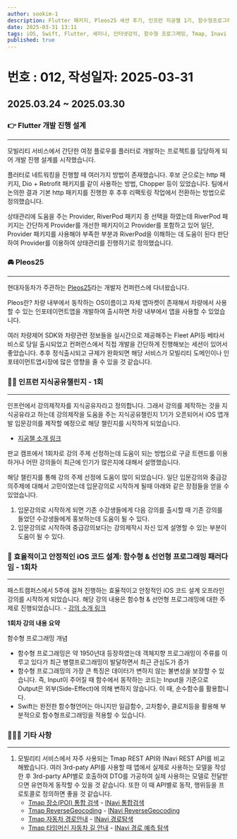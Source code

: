 ```yaml
---
author: sookim-1
description: Flutter 패키지, Pleos25 세션 후기, 인프런 지공챌 1기, 함수형프로그래밍, Map API
date: 2025-03-31 13:11
tags: iOS, Swift, Flutter, 세미나, 인터넷강의, 함수형 프로그래밍, Tmap, Inavi
published: true
---
```

# 번호 : 012, 작성일자: 2025-03-31
## 2025.03.24 ~ 2025.03.30
### 👉 Flutter 개발 진행 설계

---

모빌리티 서비스에서 간단한 여정 플로우를 플러터로 개발하는 프로젝트를 담당하게 되어 개발 진행 설계를 시작했습니다.

플러터로 네트워킹을 진행할 때 여러가지 방법이 존재했습니다. 후보 군으로는 http 패키지, Dio + Retrofit 패키지를 같이 사용하는 방법, Chopper 등이 있었습니다. 팀에서 논의한 결과 기본 http 패키지를 진행한 후 추후 리팩토링 작업에서 전환하는 방법으로 정의했습니다.

상태관리에 도움을 주는 Provider, RiverPod 패키지 중 선택을 하였는데 RiverPod 패키지는 간단하게 Provider를 개선한 패키지이고 Provider를 포함하고 있어 일단, Provider 패키지를 사용해야 부족한 부분과 RiverPod을 이해하는 데 도움이 된다 판단하여 Provider를 이용하여 상태관리를 진행하기로 정의했습니다.

### 🚘 Pleos25

---

현대자동차가 주관하는 [Pleos25](https://devcon.hyundaimotorgroup.com/2025)라는 개발자 컨퍼런스에 다녀왔습니다.

Pleos란? 차량 내부에서 동작하는 OS이름이고 자체 앱마켓이 존재해서 차량에서 사용할 수 있는 인포테이먼트앱을 개발하여 출시하면 차량 내부에서 앱을 사용할 수 있었습니다.

여러 차량제어 SDK와 차량관련 정보들을 실시간으로 제공해주는 Fleet API등 베타서비스로 당일 출시되었고 컨퍼런스에서 직접 개발을 간단하게 진행해보는 세션이 있어서 좋았습니다. 추후 정식출시되고 규제가 완화되면 해당 서비스가 모빌리티 도메인이나 인포테이먼트앱시장에 많은 영향을 줄 수 있을 것 같습니다.

### 👨‍🎓 인프런 지식공유챌린지 - 1회

---

인프런에서 강의제작자를 지식공유자라고 정의합니다. 그래서 강의를 제작하는 것을 지식공유라고 하는데 강의제작을 도움을 주는 지식공유챌린지 1기가 오픈되어서 iOS 앱개발 입문강의를 제작할 예정으로 해당 챌린지를 시작하게 되었습니다.

- [지공챌 소개 링크](https://www.inflearn.com/course/offline/%EC%9D%B8%ED%94%84%EB%9F%B0-%EC%A7%80%EC%8B%9D%EA%B3%B5%EC%9C%A0-%EC%B1%8C%EB%A6%B0%EC%A7%80-1%EA%B8%B0?srsltid=AfmBOoq6-MKgLli_n34B5TnLgtqeoGRwitZ87hjsd9sTjTrB9b4aahhc%3E)

판교 캠프에서 1회차로 강의 주제 선정하는데 도움이 되는 방법으로 구글 트렌드를 이용하거나 어떤 강의들이 최근에 인기가 많은지에 대해서 설명했습니다.

해당 챌린지를 통해 강의 주제 선정에 도움이 많이 되었습니다. 일단 입문강의와 중급강의주제에 대해서 고민이였는데 입문강의로 시작하게 될때 아래와 같은 장점들을 얻을 수 있었습니다.

1. 입문강의로 시작하게 되면 기존 수강생들에게 다음 강의를 출시할 때 기존 강의를 들었던 수강생들에게 홍보하는데 도움이 될 수 있다.
2. 입문강의로 시작하여 중급강의보다는 강의제작시 자신 있게 설명할 수 있는 부분이 도움이 될 수 있다.

### 🧮 효율적이고 안정적인 iOS 코드 설계: 함수형 & 선언형 프로그래밍 패러다임 - 1회차

---

패스트캠퍼스에서 5주에 걸쳐 진행하는 효율적이고 안정적인 iOS 코드 설계 오프라인 강의를 시작하게 되었습니다. 해당 강의 내용은 함수형 & 선언형 프로그래밍에 대한 주제로 진행되었습니다. - [강의 소개 링크](https://fastcampus.co.kr/dev_camp_functional)

**1회차 강의 내용 요약**

함수형 프로그래밍 개념
- 함수형 프로그래밍은 약 1950년대 등장하였는데 객체지향 프로그래밍이 주류를 이루고 있다가 최근 병렬프로그래밍이 발달하면서 최근 관심도가 증가
- 함수형 프로그래밍의 가장 큰 특징은 데이터가 변하지 않는 불변성을 보장할 수 있습니다. 즉, Input이 주어질 때 함수에서 동작하는 코드는 Input을 기준으로 Output은 외부(Side-Effect)에 의해 변하지 않습니다. 이 때, 순수함수를 활용합니다.
- Swift는 완전한 함수형언어는 아니지만 일급함수, 고차함수, 클로저등을 활용해 부분적으로 함수형프로그래밍을 적용할 수 있습니다.

### 🙋🏻‍♂️ 기타 사항

---

1. 모빌리티 서비스에서 자주 사용되는 Tmap REST API와 INavi REST API를 비교해봤습니다. 여러 3rd-paty API를 사용할 때 앱에서 실제로 사용하는 모델을 작성한 후 3rd-party API별로 호출하여 DTO를 가공하여 실제 사용하는 모델로 전달받으면 유연하게 동작할 수 있을 것 같습니다. 또한 이 때 API별로 동작, 행위등을 프로토콜로 정의하면 좋을 것 같습니다.
    - [Tmap 장소(POI) 통합 검색](https://tmapapi.tmapmobility.com/main.html#webservice/docs/tmapPoiSearch) - [INavi 통합검색](https://mapsapi.inavisys.com/web-integrated-search)
    - [Tmap ReverseGeocoding](https://tmapapi.tmapmobility.com/main.html#webservice/docs/reverseGeocoding) - [INavi ReverseGeocoding](https://mapsapi.inavisys.com/web-reverse-geo-coding)
    - [Tmap 자동차 경로안내](https://tmapapi.tmapmobility.com/main.html#webservice/docs/tmapRouteDoc) - [INavi 경로탐색](https://mapsapi.inavisys.com/web-route-normal)
    - [Tmap 타임머신 자동차 길 안내](https://tmapapi.tmapmobility.com/main.html#webservice/docs/tmapRoutePredictionDoc) - [INavi 경로 예측 탐색](https://mapsapi.inavisys.com/web-route-time)

